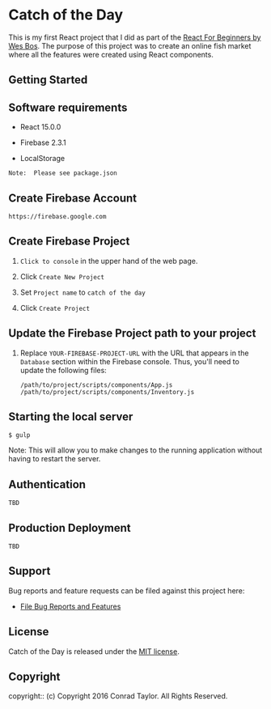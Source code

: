 # Catch of the Day

This is my first React project that I did as part of the [React For Beginners by Wes Bos](https://reactforbeginners.com).  The purpose of this project was to create an
online fish market where all the features were created using React components.

## Getting Started

## Software requirements

- React 15.0.0

- Firebase 2.3.1

- LocalStorage

```
Note:  Please see package.json
```

## Create Firebase Account

 ```
 https://firebase.google.com
 ```

## Create Firebase Project

1.  `Click to console` in the upper hand of the web page.

2.  Click `Create New Project`

3.  Set `Project name` to `catch of the day`

4.  Click `Create Project`

## Update the Firebase Project path to your project

1. Replace `YOUR-FIREBASE-PROJECT-URL` with the URL that appears in the
   `Database` section within the Firebase console.  Thus, you'll need to
   update the following files:

   ```
   /path/to/project/scripts/components/App.js
   /path/to/project/scripts/components/Inventory.js
   ```

## Starting the local server

```
$ gulp
```

Note:  This will allow you to make changes to the running application without
       having to restart the server.

## Authentication

  ```
  TBD
  ```

## Production Deployment

  ```
  TBD
  ```

## Support

Bug reports and feature requests can be filed against this project here:

* [File Bug Reports and Features](https://github.com/conradwt/catch-of-the-day/issues)

## License

Catch of the Day is released under the [MIT license](https://mit-license.org).

## Copyright

copyright:: (c) Copyright 2016 Conrad Taylor. All Rights Reserved.
